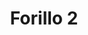 ---
title: 'Forillo 2'
description: ''
credit: 'Place Holder'
style: ''
project: 'Forillo'
type: 'photo'
pathToImage: '/gallery/forillo/forillo-2.jpg'
alt: 'Forillo 2'
width: 2160
height: 3239
...